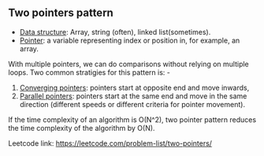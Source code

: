 ## Two pointers pattern

- <u>Data structure</u>: Array, string (often), linked list(sometimes).
- <u>Pointer</u>: a variable representing index or position in, for example, an array.

With multiple pointers, we can do comparisons without relying on multiple loops. Two common stratigies for this pattern is: -

1. <u>Converging pointers</u>: pointers start at opposite end and move inwards,
2. <u>Parallel pointers</u>: pointers start at the same end and move in the same direction (different speeds or different criteria for pointer movement).

If the time complexity of an algorithm is O(N^2), two pointer pattern reduces the time complexity of the algorithm by O(N).

Leetcode link: https://leetcode.com/problem-list/two-pointers/
